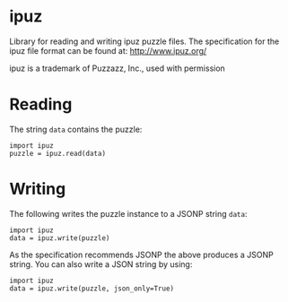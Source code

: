 ipuz
====

Library for reading and writing ipuz puzzle files. The specification
for the ipuz file format can be found at: http://www.ipuz.org/

ipuz is a trademark of Puzzazz, Inc., used with permission

Reading
=======

The string `data` contains the puzzle:

    import ipuz
    puzzle = ipuz.read(data)

Writing
=======

The following writes the puzzle instance to a JSONP string `data`:

    import ipuz
    data = ipuz.write(puzzle)

As the specification recommends JSONP the above produces a JSONP string.
You can also write a JSON string by using:

    import ipuz
    data = ipuz.write(puzzle, json_only=True)
